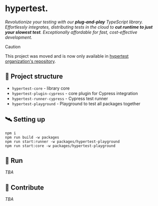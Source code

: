 # hypertest.

_Revolutionize your testing with our **plug-and-play** TypeScript library. Effortlessly integrates, distributing tests in the cloud to **cut runtime to just your slowest test**. Exceptionally affordable for fast, cost-effective development._

> [!CAUTION]
> This project was moved and is now only available in [hypertest organization's repository](https://github.com/hypertest-cloud/hypertest).

## :scroll: Project structure

- `hypertest-core` - library core
- `hypertest-plugin-cypress` - core plugin for Cypress integration
- `hypertest-runner-cypress` - Cypress test runner
- `hypertest-playground` - Playground to test all packages together

## :artificial_satellite: Setting up

```
npm i
npm run build -w packages
npm run start:runner -w packages/hypertest-playground
npm run start:core -w packages/hypertest-playground
```

## :test_tube: Run

_TBA_

## :handshake: Contribute

_TBA_
